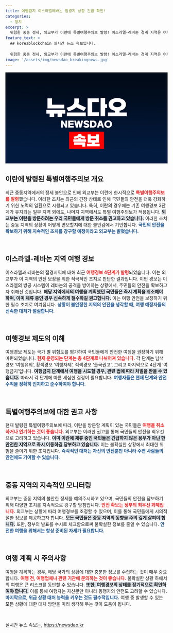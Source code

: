 ```yaml
---
title: 여행금지 이스라엘레바논 접경지 상황 긴급 확인!
categories:
  - 정치
excerpt: >
  위험한 중동 정세, 외교부가 이란에 특별여행주의보 발령! 이스라엘-레바논 경계 지역은 여행금지 조치로 국민들에게 즉각적인 출국 권고. 안전한 여행을 위해 필수 확인!
feature_text: >
  ## koreablockchain 실시간 뉴스 속보입니다.

  위험한 중동 정세, 외교부가 이란에 특별여행주의보 발령! 이스라엘-레바논 경계 지역은 여행금지 조치로 국민들에게 즉각적인 출국 권고. 안전한 여행을 위해 필수 확인!
image: '/assets/img/newsdao_breakingnews.jpg'
---
```


<p><img src="/assets/img/newsdao_breakingnews.jpg" alt="koreablockchain 속보" /></p>

<h2 data-ke-size="size26">이란에 발령된 특별여행주의보 개요</h2>

<p data-ke-size="size16">최근 중동지역에서의 정세 불안으로 인해 외교부는 이란에 한시적으로 <b><span style="color: #ee2323;">특별여행주의보를 발령</span></b>했습니다. 이러한 조치는 최근의 긴장 상태로 인해 국민들의 안전을 더욱 강화하기 위한 노력의 일환으로 시행되고 있습니다. 특히, 이란의 경우에는 기존 여행경보 3단계가 유지되는 일부 지역 외에도, 나머지 지역에서도 특별 여행주의보가 적용됩니다. <b><span style="background-color: #21538527;">외교부는 이란을 방문하려는 우리 국민들에게 방문 취소를 권고하고 있습니다.</span></b> 이러한 조치는 중동 지역의 상황이 어떻게 변모할지에 대한 불안감에서 기인합니다. <b><span style="color: #1a5490;">국민의 안전을 확보하기 위해 지속적인 조치를 강구할 예정이라고 외교부는 밝혔습니다.</span></b></p>

<p data-ke-size="size16">&nbsp;</p>

<h2 data-ke-size="size26">이스라엘-레바논 지역 여행 경보</h2>

<p data-ke-size="size16">이스라엘과 레바논의 접경지역에 대해 최근 <b><span style="color: #ee2323;">여행경보 4단계가 발령</span></b>되었습니다. 이는 외교부가 이 지역의 안전 보장을 위한 적극적인 조치로 판단한 결과입니다. 이번 경보는 이스라엘의 방공 시스템이 레바논의 공격을 방어하는 상황에서, 주민들의 안전을 확보하고자 취해진 것입니다. <b><span style="background-color: #21538527;">해당 지역에서의 여행을 계획했던 국민들은 즉시 계획을 취소해야 하며, 이미 체류 중인 경우 신속하게 철수하길 권고합니다.</span></b> 이는 여행 안전을 보장하기 위한 필수 조치로 여겨집니다. <b><span style="color: #1a5490;">상황이 불안정한 지역의 안전을 생각할 때, 여행 예정자들의 신속한 대처가 절실합니다.</span></b></p>

<p data-ke-size="size16">&nbsp;</p>

<h2 data-ke-size="size26">여행경보 제도의 이해</h2>

<p data-ke-size="size16">여행경보 제도는 국가 별 위험도를 평가하여 국민들에게 안전한 여행을 권장하기 위해 마련되었습니다. <b><span style="color: #ee2323;">현재 운영되는 단계는 총 4단계로 나뉘어져 있습니다.</span></b> 각 단계는 남색경보 ‘여행유의’, 황색경보 ‘여행자제’, 적색경보 ‘출국권고', 그리고 마지막으로 4단계 ‘여행금지’입니다. <b><span style="background-color: #21538527;">여행금지 단계에서 여행을 시도할 경우, 관련 법에 따라 처벌을 받을 수 있습니다.</span></b> 따라서 각 단계에 따른 세심한 결정이 필요합니다. <b><span style="color: #1a5490;">여행자들은 현재 단계와 안전 수칙을 정확히 인지하고 준수하여야 합니다.</span></b></p>

<p data-ke-size="size16">&nbsp;</p>

<h2 data-ke-size="size26">특별여행주의보에 대한 권고 사항</h2>

<p data-ke-size="size16">현재 발령된 특별여행주의보에 따라, 이란을 방문할 계획이 있는 국민들은 <b><span style="color: #ee2323;">여행을 취소하거나 연기하는 것이 좋습니다.</span></b> 외교부는 이러한 권고를 통해 국민들의 안전을 최우선으로 고려하고 있습니다. <b><span style="background-color: #21538527;">이미 이란에 체류 중인 국민들은 긴급하지 않은 용무가 아닌 한 안전한 지역으로 즉시 이동하길 당부하고 있습니다.</span></b> 이는 불확실한 상황에서 최대한 위험을 줄이기 위한 조치입니다. <b><span style="color: #1a5490;">즉각적인 대처는 자신의 안전뿐만 아니라 주변 사람들의 안전에도 기여할 수 있습니다.</span></b></p>

<p data-ke-size="size16">&nbsp;</p>

<h2 data-ke-size="size26">중동 지역의 지속적인 모니터링</h2>

<p data-ke-size="size16">외교부는 중동 지역의 불안한 정세를 예의주시하고 있으며, 국민들의 안전을 담보하기 위해 다양한 조치를 지속적으로 강구할 방침입니다. <b><span style="color: #ee2323;">안전 확보는 정부의 최우선 과제입니다.</span></b> 외교부는 상황에 따라 여행경보를 조정할 수 있으며, 이를 통해 국민들에게 시의적절한 정보를 제공하고자 합니다. <b><span style="background-color: #21538527;">모든 국민들은 중동 지역의 동향을 주의 깊게 살펴야 합니다.</span></b> 또한, 정부의 발표를 수시로 체크함으로써 불확실한 정보를 줄일 수 있습니다. <b><span style="color: #1a5490;">안전한 여행을 위해서는 항상 준비된 자세가 필요합니다.</span></b></p>

<p data-ke-size="size16">&nbsp;</p>

<h2 data-ke-size="size26">여행 계획 시 주의사항</h2>

<p data-ke-size="size16">여행을 계획하는 경우, 해당 국가의 상황에 대한 충분한 정보를 수집하는 것이 매우 중요합니다. <b><span style="color: #ee2323;">여행 전, 여행업체나 관련 기관에 문의하는 것이 좋습니다.</span></b> 불확실한 상황 하에서의 여행은 큰 리스크를 동반할 수 있습니다. <b><span style="background-color: #21538527;">또한, 여행경보의 상태를 정기적으로 확인하여야 합니다.</span></b> 이를 통해 여행자는 자신뿐만 아니라 동행자의 안전도 고려할 수 있습니다. <b><span style="color: #1a5490;">마지막으로, 위급 상황 대처 능력을 키우는 것도 필수적입니다.</span></b> 여행 중 발생할 수 있는 모든 상황에 대한 대처 방안을 미리 생각해 두는 것이 도움이 됩니다.</p>

<p data-ke-size="size16">&nbsp;</p>
실시간 뉴스 속보는, <a href="https://newsdao.kr" rel="dofollow">https://newsdao.kr</a>


